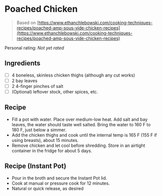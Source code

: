 # Poached Chicken

> Based on [https://www.ethanchlebowski.com/cooking-techniques-recipes/poached-amp-sous-vide-chicken-recipes](https://www.ethanchlebowski.com/cooking-techniques-recipes/poached-amp-sous-vide-chicken-recipes)

<!-- {cts} rating=0; (User can specify rating on scale of 1-5) -->

Personal rating: *Not yet rated*

<!-- {cte} -->

<!-- {cts} name_image=None; (User can specify image name) -->

<!-- TODO: Capture image -->

<!-- {cte} -->

## Ingredients

- [ ] 4 boneless, skinless chicken thighs (although any cut works)
- [ ] 2 bay leaves
- [ ] 2 4-finger pinches of salt
- [ ] (Optional) leftover stock, other spices, etc.

## Recipe

- Fill a pot with water. Place over medium-low heat. Add salt and bay leaves, the water should taste well salted. Bring the water to 160 F to 180 F, just below a simmer.
- Add the chicken thighs and cook until the internal temp is 165 F (155 F if using breasts), about 15 minutes.
- Remove chicken and let cool before shredding. Store in an airtight container in the fridge for about 5 days.

## Recipe (Instant Pot)

- Pour in the broth and secure the Instant Pot lid.
- Cook at manual or pressure cook for 12 minutes.
- Natural or quick release, as desired
